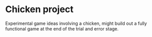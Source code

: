 # Chicken project
 Experimental game ideas involving a chicken, might build out a fully functional game at the end of the trial and error stage.
